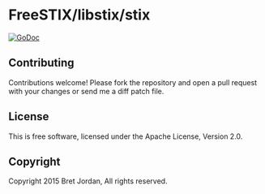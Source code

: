 # FreeSTIX/libstix/stix #

[![GoDoc](https://godoc.org/github.com/freestix/libstix/stix?status.png)](https://godoc.org/github.com/freestix/libstix/stix)

## Contributing ##

Contributions welcome! Please fork the repository and open a pull request with your changes or send me a diff patch file.

## License ##

This is free software, licensed under the Apache License, Version 2.0.

## Copyright ##

Copyright 2015 Bret Jordan, All rights reserved.
